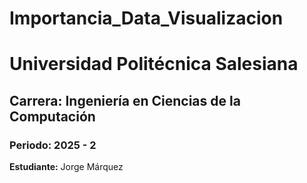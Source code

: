 # Importancia_Data_Visualizacion
# Universidad Politécnica Salesiana  
## Carrera: Ingeniería en Ciencias de la Computación  
### Periodo: 2025 - 2  
**Estudiante:** Jorge Márquez  